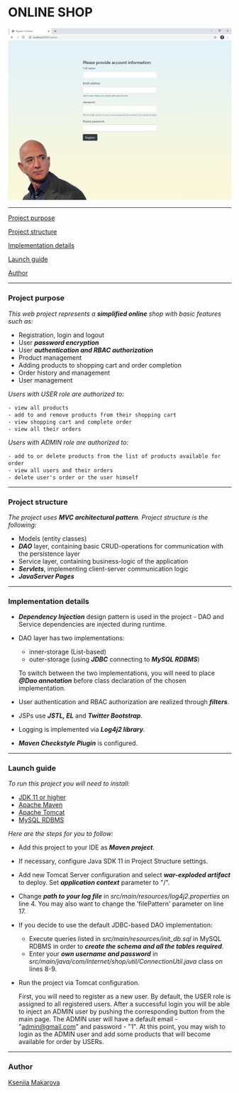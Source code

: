 # ONLINE SHOP

![Header Image](src/main/resources/register_page.png)

---

[Project purpose](#project-purpose)

[Project structure](#project-structure)

[Implementation details](#implementation-details)

[Launch guide](#launch-guide)

[Author](#author)

---
### Project purpose

_This web project represents a **simplified online** shop with basic features such as:_

- Registration, login and logout
- User **_password encryption_**
- User **_authentication and RBAC authorization_**
- Product management
- Adding products to shopping cart and order completion
- Order history and management
- User management

*Users with USER role are authorized to:*

    - view all products
    - add to and remove products from their shopping cart
    - view shopping cart and complete order
    - view all their orders

*Users with ADMIN role are authorized to:*

    - add to or delete products from the list of products available for order
    - view all users and their orders
    - delete user's order or the user himself

---
### Project structure

_The project uses **MVC architectural pattern**. Project structure is the following:_

- Models (entity classes)
- **_DAO_** layer, containing basic CRUD-operations for communication with the persistence layer
- Service layer, containing business-logic of the application
- **_Servlets_**, implementing client-server communication logic
- **_JavaServer Pages_**

---
### Implementation details

- **_Dependency Injection_** design pattern is used in the project - DAO and Service dependencies are injected during runtime.
- DAO layer has two implementations: 
    - inner-storage (List-based)
	- outer-storage (using **_JDBC_** connecting to **_MySQL RDBMS_**)
	
  To switch between the two implementations, you will need to place **_@Dao annotation_** before class declaration of the chosen implementation.
- User authentication and RBAC authorization are realized through **_filters_**.
- JSPs use **_JSTL, EL_** and **_Twitter Bootstrap_**.
- Logging is implemented via **_Log4j2 library_**.
- **_Maven Checkstyle Plugin_** is configured.

---
### Launch guide

_To run this project you will need to install:_

- <a href="https://www.oracle.com/java/technologies/javase-jdk11-downloads.html">JDK 11 or higher</a>
- <a href="https://maven.apache.org/download.cgi">Apache Maven</a>
- <a href="https://tomcat.apache.org/download-90.cgi">Apache Tomcat</a>
- <a href="https://dev.mysql.com/downloads/installer/">MySQL RDBMS</a>

_Here are the steps for you to follow:_

- Add this project to your IDE as **_Maven project_**.
- If necessary, configure Java SDK 11 in Project Structure settings.
- Add new Tomcat Server configuration and select **_war-exploded artifact_** to deploy. Set **_application context_** parameter to "/".
- Change **_path to your log file_** in _src/main/resources/log4j2.properties_ on line 4. You may also want to change the 'filePattern' parameter on line 17.
- If you decide to use the default JDBC-based DAO implementation:
	- Execute queries listed in _src/main/resources/init_db.sql_ in MySQL RDBMS in order to **_create the schema and all the tables required_**.
	- Enter your **_own username and password_** in _src/main/java/com/internet/shop/util/ConnectionUtil.java_ class on lines 8-9.
- Run the project via Tomcat configuration.


    First, you will need to register as a new user. By default, the USER role is assigned to all registered users. 
    After a successful login you will be able to inject an ADMIN user by pushing the corresponding button from the main page.
    The ADMIN user will have a default email - "admin@gmail.com" and password - "1".
    At this point, you may wish to login as the ADMIN user and add some products that will become available for order by USERs.
    
---
### Author

[Kseniia Makarova](https://github.com/KseniiaMakarova)